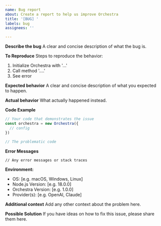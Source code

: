 ```yaml
---
name: Bug report
about: Create a report to help us improve Orchestra
title: '[BUG] '
labels: bug
assignees: ''

---
```


**Describe the bug**
A clear and concise description of what the bug is.

**To Reproduce**
Steps to reproduce the behavior:
1. Initialize Orchestra with '...'
2. Call method '....'
3. See error

**Expected behavior**
A clear and concise description of what you expected to happen.

**Actual behavior**
What actually happened instead.

**Code Example**
```javascript
// Your code that demonstrates the issue
const orchestra = new Orchestra({
  // config
})

// The problematic code
```

**Error Messages**
```
// Any error messages or stack traces
```

**Environment:**
 - OS: [e.g. macOS, Windows, Linux]
 - Node.js Version: [e.g. 18.0.0]
 - Orchestra Version: [e.g. 1.0.0]
 - Provider(s): [e.g. OpenAI, Claude]

**Additional context**
Add any other context about the problem here.

**Possible Solution**
If you have ideas on how to fix this issue, please share them here.